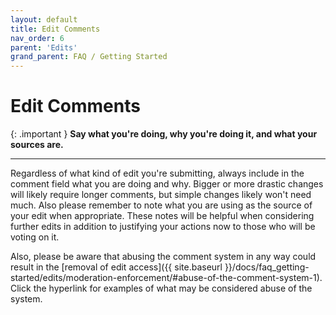```yaml
---
layout: default
title: Edit Comments
nav_order: 6
parent: 'Edits'
grand_parent: FAQ / Getting Started
---
```


# Edit Comments

{: .important }
**Say what you're doing, why you're doing it, and what your sources are.**

---

Regardless of what kind of edit you're submitting, always include in the comment field what you are doing and why. Bigger or more drastic changes will likely require longer comments, but simple changes likely won't need much. Also please remember to note what you are using as the source of your edit when appropriate. These notes will be helpful when considering further edits in addition to justifying your actions now to those who will be voting on it.

Also, please be aware that abusing the comment system in any way could result in the [removal of edit access]({{ site.baseurl }}/docs/faq_getting-started/edits/moderation-enforcement/#abuse-of-the-comment-system-1). Click the hyperlink for examples of what may be considered abuse of the system.
